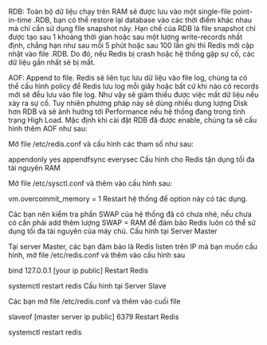 RDB: Toàn bộ dữ liệu chạy trên RAM sẽ được lưu vào một single-file point-in-time .RDB, bạn có thể restore lại database vào các thời điểm khác nhau mà chỉ cần sử dụng file snapshot này. Hạn chế của RDB là file snapshot chỉ được tạo sau 1 khoảng thời gian hoặc sau một lượng write-records nhất định, chẳng hạn như sau mỗi 5 phút hoặc sau 100 lần ghi thì Redis mới cập nhật vào file .RDB. Do đó, nếu Redis bị crash hoặc hệ thống gặp sự cố, các dữ liệu gần nhất sẽ bị mất.

AOF: Append to file. Redis sẽ liên tục lưu dữ liệu vào file log, chúng ta có thể cấu hình policy để Redis lưu log mỗi giây hoặc bất cứ khi nào có records mới sẽ đều lưu vào file log. Như vậy sẽ giảm thiểu được việc mất dữ liệu nếu xảy ra sự cố. Tuy nhiên phương pháp này sẽ dùng nhiều dung lượng Disk hơn RDB và sẽ ảnh hưởng tới Performance nếu hệ thống đang trong tình trạng High Load.
Mặc định khi cài đặt RDB đã được enable, chúng ta sẽ cấu hình thêm AOF như sau:

Mở file /etc/redis.conf và cấu hình các tham số như sau:

appendonly yes
appendfsync everysec
Cấu hình cho Redis tận dụng tối đa tài nguyên RAM

Mở file /etc/sysctl.conf và thêm vào cấu hình sau:

vm.overcommit_memory = 1
Restart hệ thống để option này có tác dụng.

Các bạn nên kiểm tra phần SWAP của hệ thống đã có chưa nhé, nếu chưa có cần phải add thêm lượng SWAP = RAM để đảm bảo Redis luôn có thể sử dụng tối đa tài nguyên của máy chủ.
Cấu hình tại Server Master

Tại server Master, các bạn đảm bảo là Redis listen trên IP mà bạn muốn cấu hình, mở file /etc/redis.conf và thêm vào cấu hình sau

bind 127.0.0.1 [your ip public]
Restart Redis

systemctl restart redis
Cấu hình tại Server Slave

Các bạn mở file /etc/redis.conf và thêm vào cuối file

slaveof [master server ip public] 6379
Restart Redis

systemctl restart redis
